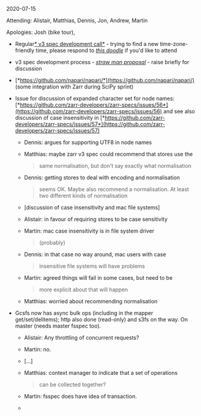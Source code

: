 <span id="anchor-48"></span>2020-07-15

Attending: Alistair, Matthias, Dennis, Jon, Andrew, Martin

Apologies: Josh (bike tour),

-   Regular[* v3 spec development
    call*](https://github.com/zarr-developers/community/issues/33) -
    trying to find a new time-zone-friendly time, please respond to
    [*this doodle*](https://doodle.com/poll/76syg3ycbuuyebdg) if you'd
    like to attend

-   v3 spec development process - [*straw man
    proposal*](https://github.com/zarr-developers/zarr-specs/issues/13) -
    raise briefly for discussion

-   [*https://github.com/napari/napari/*](https://github.com/napari/napari/)
    (some integration with Zarr during SciPy sprint)

-   Issue for discussion of expanded character set for node names:
    [*https://github.com/zarr-developers/zarr-specs/issues/56*](https://github.com/zarr-developers/zarr-specs/issues/56)
    and see also discussion of case insensitivity in
    [*https://github.com/zarr-developers/zarr-specs/issues/57*](https://github.com/zarr-developers/zarr-specs/issues/57)

    -   Dennis: argues for supporting UTF8 in node names

    -   Matthias: maybe zarr v3 spec could recommend that stores use the
        > same normalisation, but don't say exactly what normalisation

    -   Dennis: getting stores to deal with encoding and normalisation
        > seems OK. Maybe also recommend a normalisation. At least two
        > different kinds of normalisation

    -   \[discussion of case insensitivity and mac file systems\]

    -   Alistair: in favour of requiring stores to be case sensitivity

    -   Martin: mac case insensitivity is in file system driver
        > (probably)

    -   Dennis: in that case no way around, mac users with case
        > insensitive file systems will have problems

    -   Martin: agreed things will fail in some cases, but need to be
        > more explicit about that will happen

    -   Matthias: worried about recommending normalisation

-   Gcsfs now has async bulk ops (including in the mapper
    get/set/delitems); http also done (read-only) and s3fs on the way.
    On master (needs master fsspec too).

    -   Alistair: Any throttling of concurrent requests?

    -   Martin: no.

    -   \[...\]

    -   Matthias: context manager to indicate that a set of operations
        > can be collected together?

    -   Martin: fsspec does have idea of transaction.

    -   

